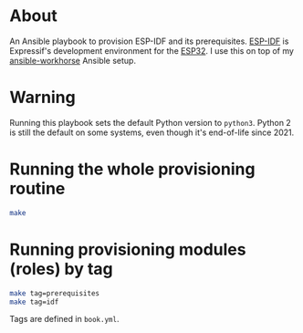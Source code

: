 # About
An Ansible playbook to provision ESP-IDF and its prerequisites.
[ESP-IDF](https://github.com/espressif/esp-idf) is Expressif's development environment for the [ESP32](https://www.espressif.com/en/products/socs/esp32).
I use this on top of my [ansible-workhorse](https://github.com/aapit/ansible-workhorse) Ansible setup.

# Warning
Running this playbook sets the default Python version to `python3`.
Python 2 is still the default on some systems, even though it's end-of-life since 2021.

# Running the whole provisioning routine
```bash
make
```

# Running provisioning modules (roles) by tag
```bash
make tag=prerequisites
make tag=idf
```

Tags are defined in `book.yml`.
